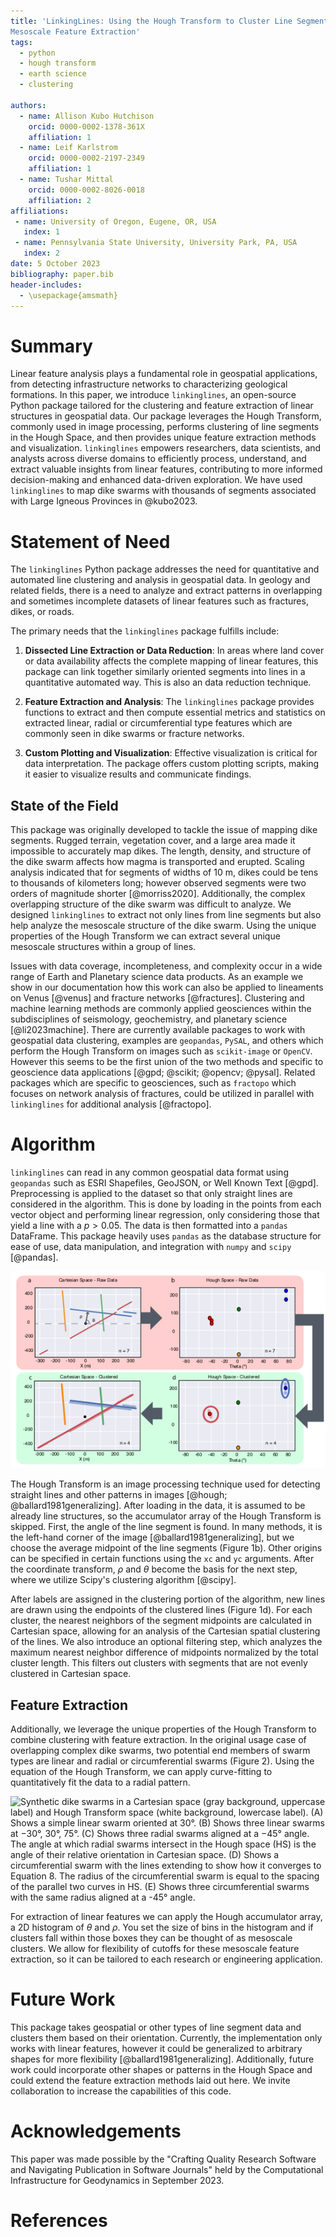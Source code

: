 ```yaml
---
title: 'LinkingLines: Using the Hough Transform to Cluster Line Segments and
Mesoscale Feature Extraction'
tags:
  - python
  - hough transform
  - earth science
  - clustering

authors:
  - name: Allison Kubo Hutchison
    orcid: 0000-0002-1378-361X
    affiliation: 1
  - name: Leif Karlstrom
    orcid: 0000-0002-2197-2349
    affiliation: 1
  - name: Tushar Mittal
    orcid: 0000-0002-8026-0018
    affiliation: 2
affiliations:
 - name: University of Oregon, Eugene, OR, USA
   index: 1
 - name: Pennsylvania State University, University Park, PA, USA
   index: 2
date: 5 October 2023
bibliography: paper.bib
header-includes:
  - \usepackage{amsmath}
---
```


# Summary

Linear feature analysis plays a fundamental role in geospatial applications, from detecting infrastructure networks to characterizing geological formations. In this paper, we introduce `linkinglines`, an open-source Python package tailored for the clustering and feature extraction of linear structures in geospatial data. Our package leverages the Hough Transform, commonly used in image processing, performs clustering of line segments in the Hough Space, and then provides unique feature extraction methods and visualization. `linkinglines` empowers researchers, data scientists, and analysts across diverse domains to efficiently process, understand, and extract valuable insights from linear features, contributing to more informed decision-making and enhanced data-driven exploration. We have used `linkinglines` to map dike swarms with thousands of segments associated with Large Igneous Provinces in @kubo2023.

# Statement of Need

The `linkinglines` Python package addresses the need for quantitative and automated line clustering and analysis in geospatial data. In geology and related fields, there is a need to analyze and extract patterns in overlapping and sometimes incomplete datasets of linear features such as fractures, dikes, or roads.

The primary needs that the `linkinglines` package fulfills include:

1. **Dissected Line Extraction or Data Reduction**: In areas where land cover or data availability affects the complete mapping of linear features, this package can link together similarly oriented segments into lines in a quantitative automated way. This is also an data reduction technique.

2. **Feature Extraction and Analysis**: The `linkinglines` package provides functions to extract and then compute essential metrics and statistics on extracted linear, radial or circumferential type features which are commonly seen in dike swarms or fracture networks.

3. **Custom Plotting and Visualization**: Effective visualization is critical for data interpretation. The package offers custom plotting scripts, making it easier to visualize results and communicate findings.

## State of the Field

This package was originally developed to tackle the issue of mapping dike segments. Rugged terrain, vegetation cover, and a large area made it impossible to accurately map dikes. The length, density, and structure of the dike swarm affects how magma is transported and erupted. Scaling analysis indicated that for segments of widths of 10 m, dikes could be tens to thousands of kilometers long; however observed segments were two orders of magnitude shorter [@morriss2020]. Additionally, the complex overlapping structure of the dike swarm was difficult to analyze. We designed `linkinglines` to extract not only lines from line segments but also help analyze the mesoscale structure of the dike swarm. Using the unique properties of the Hough Transform we can extract several unique mesoscale structures within a group of lines.

Issues with data coverage, incompleteness, and complexity occur in a wide range of Earth and Planetary science data products. As an example we show in our documentation how this work can also be applied to lineaments on Venus [@venus] and fracture networks [@fractures]. Clustering and machine learning methods are commonly applied geosciences within the subdisciplines of seismology, geochemistry, and planetary science [@li2023machine]. There are currently available packages to work with geospatial data clustering, examples are `geopandas`, `PySAL`, and others which perform the Hough Transform on images such as `scikit-image` or `OpenCV`. However this seems to be the first union of the two methods and specific to geoscience data applications [@gpd; @scikit; @opencv; @pysal]. Related packages which are specific to geosciences, such as `fractopo` which focuses on network analysis of fractures, could be utilized in parallel with `linkinglines` for additional analysis [@fractopo].

# Algorithm

`linkinglines` can read in any common geospatial data format using `geopandas` such as ESRI Shapefiles, GeoJSON, or Well Known Text [@gpd]. Preprocessing is applied to the dataset so that only straight lines are considered in the algorithm. This is done by loading in the points from each vector object and performing linear regression, only considering those that yield a line with a $p>0.05$. The data is then formatted into a `pandas` DataFrame. This package heavily uses `pandas` as the database structure for ease of use, data manipulation, and integration with `numpy` and `scipy` [@pandas].

![Dike linking algorithm using the Hough Transform. First, raw data in Cartesian space is converted into Hough space (a and b). Agglomerative clustering is then performed on the data in Hough coordinates (d). In this example, there are four dikes in total and two (red and blue) clusters. The clusters are redrawn by connecting the endpoints of the segments in the cluster (c).](houghexamplefig1.png)

The Hough Transform is an image processing technique used for detecting straight lines and other patterns in images [@hough; @ballard1981generalizing]. After loading in the data, it is assumed to be already line structures, so the accumulator array of the Hough Transform is skipped. First, the angle of the line segment is found. In many methods, it is the left-hand corner of the image [@ballard1981generalizing], but we choose the average midpoint of the line segments (Figure 1b). Other origins can be specified in certain functions using the `xc` and `yc` arguments. After the coordinate transform, $\rho$ and $\theta$ become the basis for the next step, where we utilize Scipy's clustering algorithm [@scipy].

After labels are assigned in the clustering portion of the algorithm, new lines are drawn using the endpoints of the clustered lines (Figure 1d). For each cluster, the nearest neighbors of the segment midpoints are calculated in Cartesian space, allowing for an analysis of the Cartesian spatial clustering of the lines. We also introduce an optional filtering step, which analyzes the maximum nearest neighbor difference of midpoints normalized by the total cluster length. This filters out clusters with segments that are not evenly clustered in Cartesian space.

## Feature Extraction

Additionally, we leverage the unique properties of the Hough Transform to combine clustering with feature extraction. In the original usage case of overlapping complex dike swarms, two potential end members of swarm types are linear and radial or circumferential swarms (Figure 2). Using the equation of the Hough Transform, we can apply curve-fitting to quantitatively fit the data to a radial pattern.

![Synthetic dike swarms in a Cartesian space (gray background, uppercase label) and Hough Transform space (white background, lowercase label). (A) Shows a simple linear swarm oriented at 30°. (B) Shows three linear swarms at −30°, 30°, 75°. (C) Shows three radial swarms aligned at a −45° angle. The angle at which radial swarms intersect in the Hough space (HS) is the angle of their relative orientation in Cartesian space. (D) Shows a circumferential swarm with the lines extending to show how it converges to Equation 8. The radius of the circumferential swarm is equal to the spacing of the parallel two curves in HS. (E) Shows three circumferential swarms with the same radius aligned at a -45° angle.](SyntheticsInkscape.png)

For extraction of linear features we can apply the Hough accumulator array, a 2D histogram of $\theta$ and $\rho$. You set the size of bins in the histogram and if clusters fall within those boxes they can be thought of as mesoscale clusters. We allow for flexibility of cutoffs for these mesoscale feature extraction, so it can be tailored to each research or engineering application.


# Future Work

This package takes geospatial or other types of line segment data and clusters them based on their orientation. Currently, the implementation only works with linear features, however it could be generalized to arbitrary shapes for more flexibility [@ballard1981generalizing]. Additionally, future work could incorporate other shapes or patterns in the Hough Space and could extend the feature extraction methods laid out here. We invite collaboration to increase the capabilities of this code.

# Acknowledgements

This paper was made possible by the "Crafting Quality Research Software and Navigating Publication in Software Journals" held by the Computational Infrastructure for Geodynamics in September 2023.

# References
